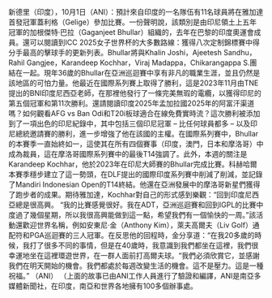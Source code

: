 新德里（印度），10月1日（ANI）：預計來自印度的一名隊伍有11名球員將在雅加達首發冠軍蓋利格（Gelige）參加比賽。一份聲明說，該類別是由印尼領土上五年冠軍的加根傑特·巴拉（Gaganjeet Bhullar）組織的，去年在巴黎的印度奧運會成員。還可以閱讀到ICC 2025女子世界杯的大多數路線：獲得八次定制錦標賽中得分手最高的擊球手的更新列表。Bhullar將與Khalin Joshi，Ajeetesh Sandhu，Rahil Gangjee，Karandeep Kochhar，Viraj Madappa，Chikarangappa S.團結在一起。現年36歲的Bhullar在亞洲巡迴賽中享有非凡的職業生涯，並且仍然是該地區的可怕力量。他最近在國際系列賽上取得了勝利，這是2023年11月由TNE提出的BNI印度尼西亞老師，在那裡他發行了一條完美無瑕的電纜，以獲得印尼的第五個冠軍和第11次勝利。還請閱讀印度2025年孟加拉國2025年的阿富汗渠道嗎？如何觀看AFG vs Ban Odi和T20i板球適合在線免費實時流？這次勝利被添加到了一項出色的印尼紀錄中，其中包括三個印尼冠軍 – 比任何球員都多 – 以及印尼總統邀請賽的勝利，進一步增強了他在該國的主權。在國際系列賽中，Bhullar的本賽季一直始終如一，這使其在所有四個賽事（印度，澳門，日本和摩洛哥）中成為裁員，這在摩洛哥國際系列賽中的最後T14強調了。此外，本週的關注是Karandeep Kochhar，他於2023年在印尼大師賽的Bhullar完成比賽。科赫哈爾本賽季穩步建立了這一勢頭，在DLF提出的國際印度系列賽中削減了削減，並記錄了Mandiri Indonesian Open的T14終結。他還在亞洲發展中的摩洛哥新星們獲得了跑步者的成果。期待雅加達，Kochhar對自己的形式感到樂觀：“回到印度尼西亞總是很高興。 “我的比賽感覺很好。我在ADT，亞洲巡迴賽和回到IGPL的比賽中度過了幾個星期，所以我很高興能做到這一點，希望我們有一個愉快的一周。”該活動還歡迎世界名稱，例如安東尼·金（Anthony Kim），萊夫高爾夫（Liv Golf）通配符和PGA巡迴賽的三人冠軍。在反思他的回程時，金分享道：“在我20多歲的時候，我打了很多不同的事情，但是在40歲時，我意識到我們都坐在這裡，我們很幸運地坐在這裡環遊世界，在一群人面前打高爾夫球。“我們必須欣賞它，並感謝我們在明天開始的機會。我們都處於每週改變生活的機會。這不是壓力。這是一種祝福。” （ANI） （上面的故事已由ANI工作人員進行了驗證和編譯，ANI是南亞多媒體新聞社，在印度，南亞和世界各地擁有100多個辦事處。